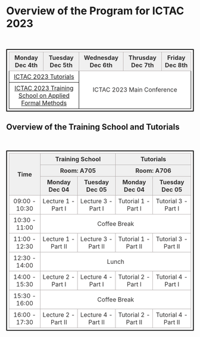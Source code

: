 <!--   ---
layout: speaker-overview
title: ""
--- -->

# Overview of the Program for ICTAC 2023

<div class="col-sm-10">
        <p> <br/> </p> 
</div> 

<head>
<style>
	table {
		border:1px solid #b3adad;
		border-collapse:collapse;
		padding:5px;
		}
	table th {
		border:1px solid #b3adad;
		padding:5px;
		background: #f0f0f0;
		color: #313030;
		width: 300px;
		}
	table td {
		border:1px solid #b3adad;
		text-align:center;
		padding:5px;
		background: #ffffff;
		color: #313030;
		}
	table tr{
		text-align: center;
		}
</style>
</head>
<body>
 <table style="border:2px solid black;">
<thead>
  <tr style="text-align: center"> 
    <th style="width: 300px;"><b> Monday </b> <br/> Dec 4th  </th>
    <th style="width: 300px;"><b> Tuesday </b> <br/> Dec 5th  </th>
    <th  style="width: 300px;"><b> Wednesday</b> <br/> Dec 6th </th>
    <th  style="width: 300px;"><b> Thrusday</b> <br/> Dec 7th </th>
    <th  style="width: 300px;"><b> Friday</b> <br/> Dec 8th </th>
  </tr>
</thead>
<tbody>
  <tr style="text-align: center" >
    <td colspan="2" style="border:1px solid black;">
      <a href="https://ictac2023.compsust.utec.edu.pe/tutorials/" > ICTAC 2023 Tutorials </a> 
    </td>
    <td colspan="3" rowspan="2" style="border:1px solid black;">
      ICTAC 2023 Main Conference 
    </td>
  </tr>
  <tr style="text-align: center">
    <td colspan="2" style="border:1px solid black;">
      <a href="https://ictac2023.compsust.utec.edu.pe/school/" > ICTAC 2023 Training School on Applied Formal Methods </a> 
    </td>
  </tr>
</tbody>
</table> 
</body> 

## Overview of the Training School and Tutorials 

<div class="col-sm-10">
        <p> <br/> </p> 
</div> 

<body>
<table style="border:2px solid black;">
	<thead>
		<tr>
			<th  rowspan="3">Time</th>
			<th  colspan="2" >Training School</th>
                	<th  colspan="2" >Tutorials </th>
		</tr>
            	<tr>
			<th  colspan="2" >Room: A705</th>
                	<th  colspan="2" >Room: A706</th>
		</tr>
            	<tr>
			<th>Monday Dec 04</th>
			<th>Tuesday Dec 05</th>
			<th>Monday Dec 04</th>
			<th>Tuesday Dec 05</th>
		</tr>
	</thead>
	<tbody>
		<tr>
			<td>09:00 - 10:30</td>
			<td>Lecture 1 - Part I</td>
			<td>Lecture 3 - Part I</td>
			<td>Tutorial 1 - Part I</td>
			<td>Tutorial 3 - Part I</td>
		</tr>
		<tr>
			<td>10:30 - 11:00</td>
			<td colspan="4">Coffee Break</td>
		</tr>
		<tr>
			<td>11:00 - 12:30</td>
			<td>Lecture 1 - Part II</td>
			<td>Lecture 3 - Part II</td>
			<td>Tutorial 1 - Part II</td>
			<td>Tutorial 3 - Part II</td>
		</tr>
		<tr>
			<td>12:30 - 14:00</td>
			<td colspan="4">Lunch</td>
		</tr>
		<tr>
			<td>14:00 - 15:30</td>
			<td>Lecture 2 - Part I</td>
			<td>Lecture 4 - Part I</td>
			<td>Tutorial 2 - Part I</td>
			<td>Tutorial 4 - Part I</td>
		</tr>
		<tr>
			<td>15:30 - 16:00</td>
			<td colspan="4">Coffee Break</td>
		</tr>
		<tr>
			<td>16:00 - 17:30</td>
			<td>Lecture 2 - Part II</td>
			<td>Lecture 4 - Part II</td>
			<td>Tutorial 2 - Part II</td>
			<td>Tutorial 4 - Part II</td>
		</tr>
	</tbody>
</table>
</body> 

